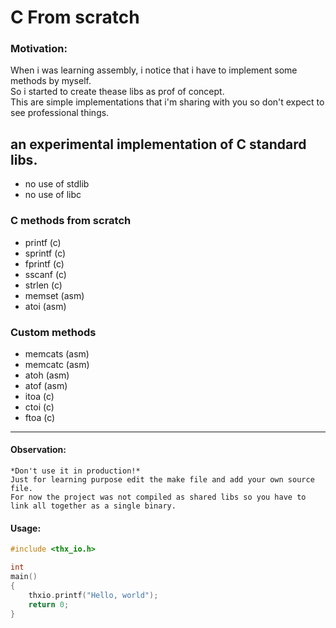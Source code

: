 # C From scratch

### Motivation:

When i was learning assembly, i notice that i have to implement some methods by myself. <br>
So i started to create thease libs as prof of concept.<br> 
This are simple implementations that i'm sharing with you so don't expect to see professional things.<br>

## an experimental implementation of C standard libs.

* no use of stdlib
* no use of libc

### C methods from scratch

- printf  (c)
- sprintf (c)
- fprintf (c)
- sscanf  (c)
- strlen  (c)
- memset  (asm)
- atoi    (asm)

### Custom methods

- memcats (asm)
- memcatc (asm)
- atoh    (asm)
- atof    (asm)
- itoa    (c)
- ctoi    (c)
- ftoa    (c)

---

#### Observation:
    *Don't use it in production!*
    Just for learning purpose edit the make file and add your own source file.
    For now the project was not compiled as shared libs so you have to link all together as a single binary.
#### Usage:

   
```c
#include <thx_io.h>

int 
main()
{
    thxio.printf("Hello, world");
    return 0;
}

```
